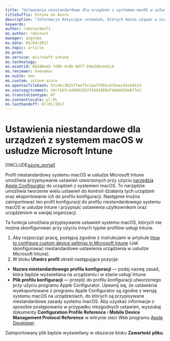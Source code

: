 ```yaml
---
title: "Ustawienia niestandardowe dla urządzeń z systemem macOS w usłudze Intune"
titleSuffix: Intune on Azure
description: "Informacje dotyczące ustawień, których można używać w niestandardowym profilu systemu macOS."
keywords: 
author: robstackmsft
ms.author: robstack
manager: angrobe
ms.date: 05/04/2017
ms.topic: article
ms.prod: 
ms.service: microsoft-intune
ms.technology: 
ms.assetid: 68100ea5-7d9b-4c0b-8df7-b9a24b2442c8
ms.reviewer: heenamac
ms.suite: ems
ms.custom: intune-azure
ms.openlocfilehash: 57c4ec3621ffaef5c1aaffd55c87baac91e50154
ms.sourcegitcommit: 34cfebfc1d8b81032f4d41869d74dda559e677e2
ms.translationtype: HT
ms.contentlocale: pl-PL
ms.lasthandoff: 07/01/2017
---
```

# <a name="custom-settings-for-macos-devices-in-microsoft-intune"></a>Ustawienia niestandardowe dla urządzeń z systemem macOS w usłudze Microsoft Intune

[!INCLUDE[azure_portal](./includes/azure_portal.md)]

Profil niestandardowy systemu macOS w usłudze Microsoft Intune umożliwia przypisywanie ustawień utworzonych przy użyciu [narzędzia Apple Configurator](https://itunes.apple.com/app/apple-configurator-2/id1037126344?mt=12) do urządzeń z systemem macOS. To narzędzie umożliwia tworzenie wielu ustawień do kontroli działania tych urządzeń oraz eksportowanie ich do profilu konfiguracji. Następnie można zaimportować ten profil konfiguracji do profilu niestandardowego systemu macOS w usłudze Intune i przypisać ustawienia użytkownikom oraz urządzeniom w swojej organizacji.

Ta funkcja umożliwia przypisywanie ustawień systemu macOS, których nie można skonfigurować przy użyciu innych typów profilów usługi Intune.


1. Aby rozpocząć pracę, postępuj zgodnie z instrukcjami w artykule [How to configure custom device settings in Microsoft Intune](custom-settings-configure.md) (Jak skonfigurować niestandardowe ustawienia urządzenia w usłudze Microsoft Intune).
2. W bloku **Utwórz profil** określ następujące pozycje:

- **Nazwa niestandardowego profilu konfiguracji** — podaj nazwę zasad, która będzie wyświetlana na urządzeniu i w stanie usługi Intune.
- **Plik profilu konfiguracji** — przejdź do profilu konfiguracji utworzonego przy użyciu programu Apple Configurator.
Upewnij się, że ustawienia wyeksportowane z programu Apple Configurator są zgodne z wersją systemu macOS na urządzeniach, do których są przypisywane niestandardowe zasady systemu macOS. Aby uzyskać informacje o sposobie postępowania w przypadku niezgodnych ustawień, wyszukaj dokumenty **Configuration Profile Reference** i **Mobile Device Management Protocol Reference** w witrynie sieci Web programu [Apple Developer](https://developer.apple.com/).

Zaimportowany plik będzie wyświetlany w obszarze bloku **Zawartość pliku**.

